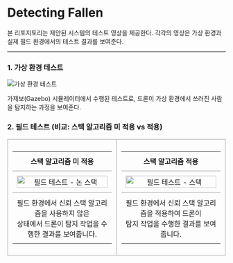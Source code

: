 # Detecting Fallen

본 리포지토리는 제안된 시스템의 테스트 영상을 제공한다. 각각의 영상은 가상 환경과 실제 필드 환경에서의 테스트 결과를 보여준다.

---

### 1. 가상 환경 테스트
![가상 환경 테스트](https://github.com/kdykmg/Detecting_Fallen/blob/main/gazebo.gif)

가제보(Gazebo) 시뮬레이터에서 수행된 테스트로, 드론이 가상 환경에서 쓰러진 사람을 탐지하는 과정을 보여준다.



### 2. 필드 테스트 (비교: 스택 알고리즘 미 적용 vs 적용)

<table style="width: 100%; text-align: center; border-collapse: collapse;">
  <tr>
    <td align="center" width="50%" style="border: 2px solid #ccc; padding: 10px; vertical-align: top;">
      <table style="width: 100%; border-collapse: collapse; border: none; text-align: center;">
        <tr>
          <td style="border-bottom: 2px solid #ccc; padding: 10px;">
            <strong>스택 알고리즘 미 적용</strong>
          </td>
        </tr>
        <tr>
          <td style="padding: 10px;">
            <img src="https://github.com/kdykmg/Detecting_Fallen/blob/main/Non%20Stack.gif" alt="필드 테스트 - 논 스택" style="width: 100%; max-width: 300px;">
          </td>
        </tr>
        <tr>
          <td style="border-top: 2px solid #ccc; padding: 10px;">
            필드 환경에서 신뢰 스택 알고리즘을 사용하지 않은<br> 상태에서 드론이 탐지 작업을 수행한 결과를 보여줍니다.
          </td>
        </tr>
      </table>
    </td>
    <td align="center" width="50%" style="border: 2px solid #ccc; padding: 10px; vertical-align: top;">
      <table style="width: 100%; border-collapse: collapse; border: none; text-align: center;">
        <tr>
          <td style="border-bottom: 2px solid #ccc; padding: 10px;">
            <strong>스택 알고리즘 적용</strong>
          </td>
        </tr>
        <tr>
          <td style="padding: 10px;">
            <img src="https://github.com/kdykmg/Detecting_Fallen/blob/main/Stack.gif" alt="필드 테스트 - 스택" style="width: 100%; max-width: 300px;">
          </td>
        </tr>
        <tr>
          <td style="border-top: 2px solid #ccc; padding: 10px;">
            필드 환경에서 신뢰 스택 알고리즘을 적용하여 드론이<br> 탐지 작업을 수행한 결과를 보여줍니다.
          </td>
        </tr>
      </table>
    </td>
  </tr>
</table>

